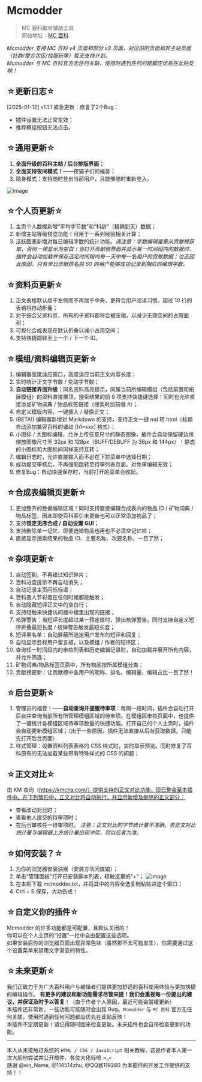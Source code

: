 # Mcmodder 
> MC 百科编审辅助工具  
> 原帖地址：[MC 百科](https://bbs.mcmod.cn/forum.php?mod=viewthread&tid=20483)

*Mcmodder 支持 MC 百科 v4 页面和部分 v3 页面，对过旧的页面和非主站页面（社群/整合包区/找服玩等）暂无支持计划。*  
*Mcmodder 与 MC 百科官方无任何关联，使用时遇到任何问题都应优先在此贴反映！*

## ☆更新日志☆
[2025-01-12] v1.1.1 紧急更新：修复了2个Bug：
- 插件设置无法正常生效；
- 推荐模组按钮无法点击。

## ☆通用更新☆
1. **全面升级的百科主站 / 后台排版界面**；
2. **全面支持夜间模式！**——夜猫子们的福音；
3. 隐身模式：支持随时登出当前用户，且能够随时重新登入。

![image](https://bbs.mcmod.cn/data/attachment/forum/202501/12/154141z5drmlulpl5qx9du.png)

## ☆个人页更新☆
1. 主页个人数据新增“平均字节数”和“科龄”（精确到天）数据；
2. 新增主站等级预览功能！可用于一系列经验相关计算；
3. 活跃图表新增对每日编辑字数的统计功能。*请注意：字数编辑量需从贡献榜获取，否则一律显示为空白！当打开贡献榜界面并显示某一时间段内的数据时，插件会自动加载并保存选定时间段内每一天中每一名用户的贡献数据；也正因此原因，只有单日贡献排名前 60 的用户能够成功记录到相应的编辑字数。*  


## ☆资料页更新☆  
1. 正文表格默认居于左侧而不再居于中央，更符合用户阅读习惯。超过 10 行的表格将自动折叠；
2. 对于综合父资料页，所有的子资料都将会被压缩，以减少无效空间的占用面积；
3. 可视化合成表现在默认折叠以减小占用空间；
4. 支持快捷跳转至上一个 / 下一个 ID。

## ☆模组/资料编辑页更新☆
1. 编辑器宽度适应窗口，高度适应当前正文内容长度；
2. 实时统计正文字节数 / 变动字节数；
3. **自动链接界面升级**：同名资料高亮提示，同属当前所编辑模组（包括前置和拓展模组）的资料直接置顶，搜索结果的前 9 项支持快捷键选择！同时也允许直接添加矿物词典 / 物品标签链接（搜索时加前缀 #）；
4. 自定义模版内容，一键插入 / 替换正文；
5. (BETA!) 编辑器新增对 Markdown 的支持，支持正文一键 md 转 html（标题自动添加兼容百科的诸如 [h1=xxx] 格式）；
6. 小图标 / 大图标编辑，允许上传任意尺寸的静态图像，插件会自动保留硬边缘缩放图像尺寸至 32px 和 128px（BUFF/DEBUFF 为 36px 和 144px）！静态的小图标和大图标间同样支持互转；
7. 编辑日志时，允许直接输入而不必在下拉菜单中选择日期；
8. 成功提交审核后，不再强制跳转至待审列表页面。对免审编辑无效；
9. 修复Bug：自动快速保存时，当前打开的菜单会收起。

## ☆合成表编辑页更新☆
1. 更加整齐的数据编辑区域！同时支持直接编辑合成表内的物品 ID / 矿物词典 / 物品标签，因此即使百科索引未更新也可以正常添加物品了；
2. 支持**锁定无序合成 / 自动设置 GUI**；
3. 支持删除单一记忆，即便选错物品也再也不必清空记忆啦；
4. 直接显示搜索结果的物品 ID、主要名称、次要名称，一目了然；

## ☆杂项更新☆
1. 自动签到，不再错过知识碎片；
2. 百科进度提示不再自动消失；
3. 自动记录主页闪烁标语；
4. 百科愚人节彩蛋在任何时候都能触发；
5. 自动隐藏短评正文中的空白行；
6. 支持轻触来快捷访问楼中楼里出现的链接；
7. 核弹警告：当短评长度超过某一预定值时，弹出核弹警告。同时支持自定义短评折叠最短长度 / 核弹警告触发最短长度；
8. 短评黑名单：自动屏蔽所选定用户发布的短评和回复；
9. 自动显示目标用户留言板，以及模组 / 作者的短评区；
10. 查询任一时间段内的审核列表和历史编辑记录时，自动加载并展开所有内容，并允许筛选；
11. 矿物词典/物品标签页面中，所有物品按所属模组分类；
12. 贡献榜更新：让贡献榜中各用户的昵称、排名、编辑量、编辑占比一目了然！

## ☆后台更新☆
1. 管理员的福音！——**自动查询并提醒待审项**：每隔一段时间，插件会自动打开后台并查询当前所有所管理模组区域的待审项。在模组区审核页面中，也提供了一键统计各模组区域待审项数量的快捷功能。打开自己的个人主页时，插件会自动更新模组区域；（出于一些原因，插件无法直接从后台获取数据，只能先打开后台页面）
2. 样式管理：设置资料列表表格的 CSS 样式时，实时显示预览。同时修复了百科原有的无法加载某些带有特殊样式的 CSS 的问题；

## ☆正文对比☆
由 KM 查询（https://kmcha.com/）提供支持的正文对比功能，现已整合至本插件中。在下列情形中，正文对比将自动执行，并显示新增及删除的正文部分：
- 查看改动对比时；
- 查看他人提交的待审项时；
- 在后台审核任一待审项时。
*注意：正文对比的字节统计量不准确。若正文对比统计量与编辑器上方统计量出现冲突，则以后者为准。*


## ☆如何安装？☆
1. 为你的浏览器安装油猴（安装方法问度娘）；
2. 单击“管理面板”打开已安装脚本列表，轻触这里的“+”； ![image](https://bbs.mcmod.cn/data/attachment/forum/202501/12/150553g58deamoc8k877b7.png)
3. 在本贴下载 mcmodder.txt，并将其中的内容全选复制粘贴进这个窗口；
4. Ctrl + S 保存，大功告成！

## ☆自定义你的插件☆
Mcmodder 的许多功能都是可配置，且默认关闭的！  
你可以在个人主页的“设置”一栏中自由配置这些选项。  
如果安装后你的浏览器页面出现异常色块（虽然那不太可能发生），你需要通过这个设置菜单来禁用文字渐变的特性。  

## ☆未来更新☆
我们正致力于为广大百科用户与编辑者们提供更加舒适的百科使用体验与更加快捷的编辑操作。
**有更多的建议和新功能需求尽管来提！**我们会重视每一份提出的建议，并**保证及时予以答复**！（由于作者个人原因，最近可能会暂缓更新）  
本插件还非常新，一些功能可能随时会出现 Bug。`Mcmodder` 与 `MC 百科` 官方无任何关联，使用时遇到任何问题都应优先在此贴反映！  
本插件不定期更新！请记得随时回来检查更新。未来插件也会自带检查更新的功能。  

--- 
本人从未接触过系统的 `HTML / CSS / JavaScript` 相关教程，这是作者本人第一次大胆地尝试并公开插件，各位大佬轻喷 >_<  
感谢 @ein_Name, @114514zhu, @QQ酱119280 为本插件的开发工作提供的支持！！
